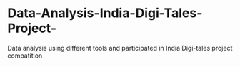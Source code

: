 # Data-Analysis-India-Digi-Tales-Project-
Data analysis using different tools and participated in India Digi-tales project compatition
